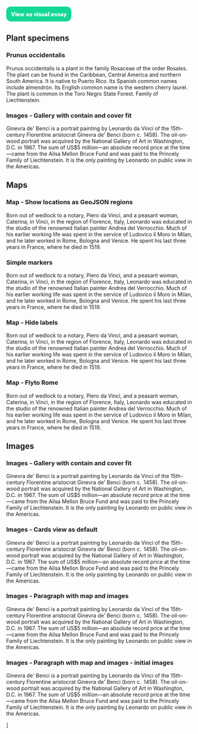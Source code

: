 <a href="https://visual-essays.app/sample"><img src="images/ve-button.png"/></a>

<param ve-config
       title="Sample Essay"
       banner="images/da_vinci_banner.jpg"
       layout="vtl"
       author="Ron">

<param ve-entity title="Ginevra de' Benci" eid="Q1267893">
<param ve-entity title="Milan, Italy" eid="Q490">
<param ve-entity title="Bologna, Italy" eid="Q1891">
<param ve-entity title="Rome, Italy" eid="Q220">
<param ve-entity title="Venice, Italy" eid="Venice">
<param ve-entity title="Vinci, Tuscany, Italy" eid="Q82884">
<param ve-entity title="Leonardo da Vinci" eid="Q762">

## Plant specimens

### Prunus occidentalis

Prunus occidentalis is a plant in the family Rosaceae of the order Rosales. The plant can be found in the Caribbean, Central America and northern South America. It is native to Puerto Rico. Its Spanish common names include almendrón. Its English common name is the western cherry laurel. The plant is common in the Toro Negro State Forest. Family of Liechtenstein. 
<param ve-plant-specimen eid="Q12844029">
<param ve-plant-specimen eid="Q165321">

### Images - Gallery with contain and cover fit

Ginevra de' Benci is a portrait painting by Leonardo da Vinci of the 15th-century Florentine aristocrat Ginevra de' Benci (born c.  1458). The oil-on-wood portrait was acquired by the National Gallery of Art in Washington, D.C. in 1967. The sum of US$5 million—an absolute record price at the time—came from the Ailsa Mellon Bruce Fund and was paid to the Princely Family of Liechtenstein. It is the only painting by Leonardo on public view in the Americas.
<param ve-image 
       fit="cover"
       title="Ginevra de' Benci (cover)"
       url="https://upload.wikimedia.org/wikipedia/commons/thumb/1/18/Leonardo_da_Vinci_-_Ginevra_de%27_Benci_-_Google_Art_ProjectFXD.jpg/985px-Leonardo_da_Vinci_-_Ginevra_de%27_Benci_-_Google_Art_ProjectFXD.jpg"
       thumbnail="https://commons.wikimedia.org/w/thumb.php?f=Leonardo_da_Vinci_-_Ginevra_de%27_Benci_-_Google_Art_ProjectFXD.jpg&w=140"
       hires="https://upload.wikimedia.org/wikipedia/commons/1/18/Leonardo_da_Vinci_-_Ginevra_de%27_Benci_-_Google_Art_ProjectFXD.jpg">
<param ve-image 
       fit="contain"
       title="Ginevra de' Benci (contain)"
       url="https://upload.wikimedia.org/wikipedia/commons/thumb/1/18/Leonardo_da_Vinci_-_Ginevra_de%27_Benci_-_Google_Art_ProjectFXD.jpg/985px-Leonardo_da_Vinci_-_Ginevra_de%27_Benci_-_Google_Art_ProjectFXD.jpg"
       thumbnail="https://commons.wikimedia.org/w/thumb.php?f=Leonardo_da_Vinci_-_Ginevra_de%27_Benci_-_Google_Art_ProjectFXD.jpg&w=140"
       hires="https://upload.wikimedia.org/wikipedia/commons/1/18/Leonardo_da_Vinci_-_Ginevra_de%27_Benci_-_Google_Art_ProjectFXD.jpg">

## Maps

### Map - Show locations as GeoJSON regions

Born out of wedlock to a notary, Piero da Vinci, and a peasant woman, Caterina, in Vinci, in the region of Florence, Italy, Leonardo was educated in the studio of the renowned Italian painter Andrea del Verrocchio. Much of his earlier working life was spent in the service of Ludovico il Moro in Milan, and he later worked in Rome, Bologna and Venice. He spent his last three years in France, where he died in 1519.
<param ve-map center="Q82884" zoom="7" prefer-geojson>
<param ve-map-layer geojson url="https://data.whosonfirst.org/101/752/643/101752643.geojson">
<param ve-network>

### Simple markers

Born out of wedlock to a notary, Piero da Vinci, and a peasant woman, Caterina, in Vinci, in the region of Florence, Italy, Leonardo was educated in the studio of the renowned Italian painter Andrea del Verrocchio. Much of his earlier working life was spent in the service of Ludovico il Moro in Milan, and he later worked in Rome, Bologna and Venice. He spent his last three years in France, where he died in 1519.
<param ve-map basemap="Esri_WorldPhysical" center="Q82884" zoom="7">

### Map - Hide labels

Born out of wedlock to a notary, Piero da Vinci, and a peasant woman, Caterina, in Vinci, in the region of Florence, Italy, Leonardo was educated in the studio of the renowned Italian painter Andrea del Verrocchio. Much of his earlier working life was spent in the service of Ludovico il Moro in Milan, and he later worked in Rome, Bologna and Venice. He spent his last three years in France, where he died in 1519.
<param ve-map center="Q82884" zoom="7" hide-labels>

### Map - Flyto Rome

Born out of wedlock to a notary, Piero da Vinci, and a peasant woman, Caterina, in Vinci, in the region of Florence, Italy, Leonardo was educated in the studio of the renowned Italian painter Andrea del Verrocchio. Much of his earlier working life was spent in the service of Ludovico il Moro in Milan, and he later worked in Rome, Bologna and Venice. He spent his last three years in France, where he died in 1519.
<param ve-map center="Q220" zoom="11" prefer-geojson>

## Images

### Images - Gallery with contain and cover fit

Ginevra de' Benci is a portrait painting by Leonardo da Vinci of the 15th-century Florentine aristocrat Ginevra de' Benci (born c.  1458). The oil-on-wood portrait was acquired by the National Gallery of Art in Washington, D.C. in 1967. The sum of US$5 million—an absolute record price at the time—came from the Ailsa Mellon Bruce Fund and was paid to the Princely Family of Liechtenstein. It is the only painting by Leonardo on public view in the Americas.
<param ve-image 
       fit="cover"
       title="Ginevra de' Benci (cover)"
       url="https://upload.wikimedia.org/wikipedia/commons/thumb/1/18/Leonardo_da_Vinci_-_Ginevra_de%27_Benci_-_Google_Art_ProjectFXD.jpg/985px-Leonardo_da_Vinci_-_Ginevra_de%27_Benci_-_Google_Art_ProjectFXD.jpg"
       thumbnail="https://commons.wikimedia.org/w/thumb.php?f=Leonardo_da_Vinci_-_Ginevra_de%27_Benci_-_Google_Art_ProjectFXD.jpg&w=140"
       hires="https://upload.wikimedia.org/wikipedia/commons/1/18/Leonardo_da_Vinci_-_Ginevra_de%27_Benci_-_Google_Art_ProjectFXD.jpg">
<param ve-image 
       fit="contain"
       title="Ginevra de' Benci (contain)"
       url="https://upload.wikimedia.org/wikipedia/commons/thumb/1/18/Leonardo_da_Vinci_-_Ginevra_de%27_Benci_-_Google_Art_ProjectFXD.jpg/985px-Leonardo_da_Vinci_-_Ginevra_de%27_Benci_-_Google_Art_ProjectFXD.jpg"
       thumbnail="https://commons.wikimedia.org/w/thumb.php?f=Leonardo_da_Vinci_-_Ginevra_de%27_Benci_-_Google_Art_ProjectFXD.jpg&w=140"
       hires="https://upload.wikimedia.org/wikipedia/commons/1/18/Leonardo_da_Vinci_-_Ginevra_de%27_Benci_-_Google_Art_ProjectFXD.jpg">

### Images - Cards view as default

Ginevra de' Benci is a portrait painting by Leonardo da Vinci of the 15th-century Florentine aristocrat Ginevra de' Benci (born c.  1458). The oil-on-wood portrait was acquired by the National Gallery of Art in Washington, D.C. in 1967. The sum of US$5 million—an absolute record price at the time—came from the Ailsa Mellon Bruce Fund and was paid to the Princely Family of Liechtenstein. It is the only painting by Leonardo on public view in the Americas.
<param ve-primary="image" mode="cards">
<param ve-image 
       fit="contain"
       title="Ginevra de' Benci (contain)"
       url="https://upload.wikimedia.org/wikipedia/commons/thumb/1/18/Leonardo_da_Vinci_-_Ginevra_de%27_Benci_-_Google_Art_ProjectFXD.jpg/985px-Leonardo_da_Vinci_-_Ginevra_de%27_Benci_-_Google_Art_ProjectFXD.jpg"
       thumbnail="https://commons.wikimedia.org/w/thumb.php?f=Leonardo_da_Vinci_-_Ginevra_de%27_Benci_-_Google_Art_ProjectFXD.jpg&w=140"
       hires="https://upload.wikimedia.org/wikipedia/commons/1/18/Leonardo_da_Vinci_-_Ginevra_de%27_Benci_-_Google_Art_ProjectFXD.jpg">
<param ve-image 
       fit="cover"
       title="Ginevra de' Benci (cover)"
       url="https://upload.wikimedia.org/wikipedia/commons/thumb/1/18/Leonardo_da_Vinci_-_Ginevra_de%27_Benci_-_Google_Art_ProjectFXD.jpg/985px-Leonardo_da_Vinci_-_Ginevra_de%27_Benci_-_Google_Art_ProjectFXD.jpg"
       thumbnail="https://commons.wikimedia.org/w/thumb.php?f=Leonardo_da_Vinci_-_Ginevra_de%27_Benci_-_Google_Art_ProjectFXD.jpg&w=140"
       hires="https://upload.wikimedia.org/wikipedia/commons/1/18/Leonardo_da_Vinci_-_Ginevra_de%27_Benci_-_Google_Art_ProjectFXD.jpg">

### Images - Paragraph with map and images

Ginevra de' Benci is a portrait painting by Leonardo da Vinci of the 15th-century Florentine aristocrat Ginevra de' Benci (born c.  1458). The oil-on-wood portrait was acquired by the National Gallery of Art in Washington, D.C. in 1967. The sum of US$5 million—an absolute record price at the time—came from the Ailsa Mellon Bruce Fund and was paid to the Princely Family of Liechtenstein. It is the only painting by Leonardo on public view in the Americas.
<param ve-map center="Q220" zoom="11" prefer-geojson>
<param ve-image 
       fit="contain"
       title="Ginevra de' Benci (contain)"
       url="https://upload.wikimedia.org/wikipedia/commons/thumb/1/18/Leonardo_da_Vinci_-_Ginevra_de%27_Benci_-_Google_Art_ProjectFXD.jpg/985px-Leonardo_da_Vinci_-_Ginevra_de%27_Benci_-_Google_Art_ProjectFXD.jpg"
       thumbnail="https://commons.wikimedia.org/w/thumb.php?f=Leonardo_da_Vinci_-_Ginevra_de%27_Benci_-_Google_Art_ProjectFXD.jpg&w=140"
       hires="https://upload.wikimedia.org/wikipedia/commons/1/18/Leonardo_da_Vinci_-_Ginevra_de%27_Benci_-_Google_Art_ProjectFXD.jpg">

### Images - Paragraph with map and images - initial images

Ginevra de' Benci is a portrait painting by Leonardo da Vinci of the 15th-century Florentine aristocrat Ginevra de' Benci (born c.  1458). The oil-on-wood portrait was acquired by the National Gallery of Art in Washington, D.C. in 1967. The sum of US$5 million—an absolute record price at the time—came from the Ailsa Mellon Bruce Fund and was paid to the Princely Family of Liechtenstein. It is the only painting by Leonardo on public view in the Americas.
<param ve-primary="image">
<param ve-map center="Q220" zoom="11" prefer-geojson>
<param ve-image 
       fit="contain"
       title="Ginevra de' Benci (contain)"
       url="https://upload.wikimedia.org/wikipedia/commons/thumb/1/18/Leonardo_da_Vinci_-_Ginevra_de%27_Benci_-_Google_Art_ProjectFXD.jpg/985px-Leonardo_da_Vinci_-_Ginevra_de%27_Benci_-_Google_Art_ProjectFXD.jpg"
       thumbnail="https://commons.wikimedia.org/w/thumb.php?f=Leonardo_da_Vinci_-_Ginevra_de%27_Benci_-_Google_Art_ProjectFXD.jpg&w=140"
       hires="https://upload.wikimedia.org/wikipedia/commons/1/18/Leonardo_da_Vinci_-_Ginevra_de%27_Benci_-_Google_Art_ProjectFXD.jpg">]